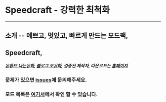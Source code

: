 # Speedcraft - 강력한 최척화
----
## 소개 -- 예쁘고, 멋있고, 빠르게 만드는 모드팩,

## Speedcraft,


##### [유튜브 나는유하](https://youtube.com/@oyh1610), [블로그 오유하](https://blog.naver.com/ohyh23), 검증된 제작자, 다운로드는 [홈페이지](https://ohyuha.github.io/Speedcraft.github.io/)

### 문제가 있으면 [issues](https://github.com/OhYuha/Speedcraft.github.io/issues)에 문의해주세요.

### 모드 목록은 [여기서](https://ohyuha.github.io/Speedcraft.github.io/mods_list_with_links_full.html)에서 확인 할 수 있습니다.
